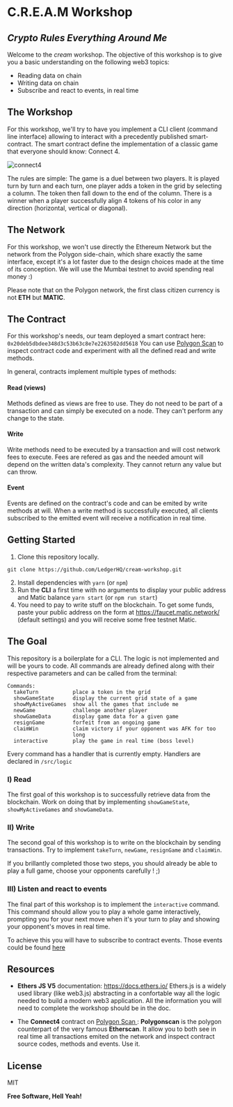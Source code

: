 # C.R.E.A.M Workshop
## _Crypto Rules Everything Around Me_

Welcome to the *cream* workshop. The objective of this workshop is to give you a basic understanding on the following web3 topics:

- Reading data on chain
- Writing data on chain
- Subscribe and react to events, in real time

## The Workshop
For this workshop, we'll try to have you implement a CLI client (command line interface) allowing to interact with a precedently published smart-contract. The smart contract define the implementation of a classic game that everyone should know: Connect 4.

![connect4](https://camo.githubusercontent.com/36e1b8209ca4d86dce6fd60284a876b18e37570591dc67570fdd85f46a6210c4/68747470733a2f2f7669676e657474652e77696b69612e6e6f636f6f6b69652e6e65742f636c6173686f66636c616e732f696d616765732f362f36392f436f6e6e6563742d666f75722e706e67)

The rules are simple: The game is a duel between two players. It is played turn by turn and each turn, one player adds a token in the grid by selecting a column. The token then fall down to the end of the column. There is a winner when a player successfully align 4 tokens of his color in any direction (horizontal, vertical or diagonal).

## The Network
For this workshop, we won't use directly the Ethereum Network but the network from the Polygon side-chain, which share exactly the same interface, except it's a lot faster due to the design choices made at the time of its conception. We will use the Mumbai testnet to avoid spending real money :)

Please note that on the Polygon network, the first class citizen currency is not **ETH** but **MATIC**.

## The Contract

For this workshop's needs, our team deployed a smart contract here: `0x20deb5dbdee348d3c53b63c8e7e2263502dd5618`
You can use [Polygon Scan](https://mumbai.polygonscan.com/address/0x20deb5dbdee348d3c53b63c8e7e2263502dd5618) to inspect contract code and experiment with all the defined read and write methods.

In general, contracts implement multiple types of methods:
#### Read (views)
Methods defined as views are free to use. They do not need to be part of a transaction and can simply be executed on a node. They can't perform any change to the state.
#### Write
Write methods need to be executed by a transaction and will cost network fees to execute. Fees are refered as gas and the needed amount will depend on the written data's complexity. They cannot return any value but can throw.
#### Event
Events are defined on the contract's code and can be emited by write methods at will. When a write method is successfully executed, all clients subscribed to the emitted event will receive a notification in real time.

## Getting Started

1. Clone this repository locally.
```
git clone https://github.com/LedgerHQ/cream-workshop.git
```
2. Install dependencies with `yarn` (or `npm`)
3. Run the **CLI** a first time with no arguments to display your public address and Matic balance `yarn start` (or `npm run start`)
4. You need to pay to write stuff on the blockchain. To get some funds, paste your public address on the form at https://faucet.matic.network/ (default settings) and you will receive some free testnet Matic.

## The Goal

This repository is a boilerplate for a CLI. The logic is not implemented and will be yours to code. All commands are already defined along with their respective parameters and can be called from the terminal:

```
Commands:
  takeTurn           place a token in the grid
  showGameState      display the current grid state of a game
  showMyActiveGames  show all the games that include me
  newGame            challenge another player
  showGameData       display game data for a given game
  resignGame         forfeit from an ongoing game
  claimWin           claim victory if your opponent was AFK for too
                     long
  interactive        play the game in real time (boss level)
```

Every command has a handler that is currently empty. Handlers are declared in `/src/logic`

### I) Read
The first goal of this workshop is to successfully retrieve data from the blockchain. Work on doing that by implementing `showGameState`, `showMyActiveGames` and `showGameData`.

### II) Write
The second goal of this workshop is to write on the blockchain by sending transactions. Try to implement `takeTurn`, `newGame`, `resignGame` and `claimWin`.

If you brillantly completed those two steps, you should already be able to play a full game, choose your opponents carefully ! ;)

### III) Listen and react to events
The final part of this workshop is to implement the `interactive` command. This command should allow you to play a whole game interactively, prompting you for your next move when it's your turn to play and showing your opponent's moves in real time.

To achieve this you will have to subscribe to contract events. Those events could be found [here](https://mumbai.polygonscan.com/address/0x20deb5dbdee348d3c53b63c8e7e2263502dd5618#code#F1#L10)

## Resources
- **Ethers JS V5** documentation: https://docs.ethers.io/
Ethers.js is a widely used library (like web3.js) abstracting in a confortable way all the logic needed to build a modern web3 application. All the information you will need to complete the workshop should be in the doc.

- The **Connect4** contract on [Polygon Scan ](https://mumbai.polygonscan.com/address/0x20deb5dbdee348d3c53b63c8e7e2263502dd5618):
**Polygonscan** is the polygon counterpart of the very famous **Etherscan**. It allow you to both see in real time all transactions emited on the network and inspect contract source codes, methods and events. Use it.

## License

MIT

**Free Software, Hell Yeah!**
